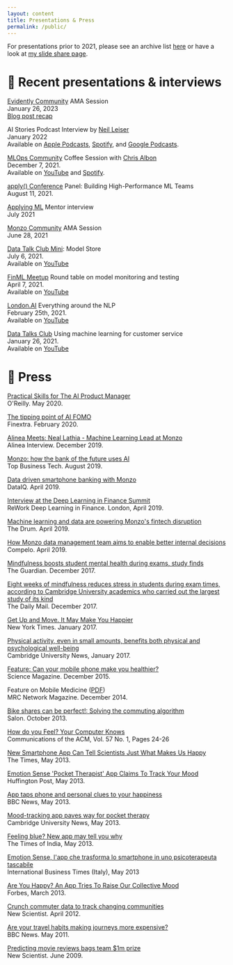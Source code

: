 ```yaml
---
layout: content
title: Presentations & Press
permalink: /public/
---
```


For presentations prior to 2021, please see an archive list [here](../archive/public) or have a look at [my slide share page](http://www.slideshare.net/neal.lathia).

# 📣 Recent presentations & interviews

[Evidently Community](https://www.evidentlyai.com/community) AMA Session
<br />January 26, 2023
<br />[Blog post recap](https://www.evidentlyai.com/blog/ama-neal-lathia)

AI Stories Podcast Interview by [Neil Leiser](https://twitter.com/LeiserNeil)
<br />January 2022
<br />Available on [Apple Podcasts](https://podcasts.apple.com/gb/podcast/neal-lathia-associate-director-of-machine-learning/id1588432358?i=1000547574631), [Spotify](https://open.spotify.com/episode/5Caj92Njm8TU6XkrMlIYBQ?si=MptFkEwcRLmO1bEO_VV5dQ), and [Google Podcasts](https://podcasts.google.com/feed/aHR0cHM6Ly9mZWVkcy5idXp6c3Byb3V0LmNvbS8xODYxOTA3LnJzcw/episode/QnV6enNwcm91dC05Nzc2Nzk5?sa=X&ved=0CAUQkfYCahcKEwiQu7SUrsP1AhUAAAAAHQAAAAAQAQ).

[MLOps Community](https://mlops.community/) Coffee Session with [Chris Albon](https://chrisalbon.com/)
<br />December 7, 2021. 
<br />Available on [YouTube](https://www.youtube.com/watch?v=TKVR5RYkqnc) and [Spotify](https://open.spotify.com/episode/3GSw9rTqNqDBPYviFK9p33?si=9eaf3d55b5fe4949).

[apply() Conference](https://www.applyconf.com/agenda/panel-building-high-performance-ml-teams/) Panel: Building High-Performance ML Teams
<br />August 11, 2021.

[Applying ML](https://applyingml.com/mentors/neal-lathia/) Mentor interview
<br />July 2021

[Monzo Community](https://community.monzo.com/t/monzonaut-ama-neal-director-of-machine-learning/119465) AMA Session
<br />June 28, 2021

[Data Talk Club Mini](https://datatalks.club/): Model Store
<br />July 6, 2021.
<br />Available on [YouTube](https://www.youtube.com/watch?v=85BWnKmOZl8)

[FinML Meetup](https://finml.substack.com/p/finml-model-testing-and-monitoring) Round table on model monitoring and testing
<br />April 7, 2021.
<br />Available on [YouTube](https://www.youtube.com/watch?v=fZuHrjS4nhM)

[London.AI](https://www.getrevue.co/profile/londonai/issues/london-ai-is-back-signup-now-for-thursday-25th-event-6pm-gmt-240599) Everything around the NLP
<br />February 25th, 2021. 
<br />Available on [YouTube](https://www.youtube.com/watch?v=Ts887FBSu6A)

[Data Talks Club](https://datatalks.club/) Using machine learning for customer service
<br />January 26, 2021. 
<br />Available on [YouTube](https://www.youtube.com/watch?v=ohjSvKdUumY)


# 📰 Press

[Practical Skills for The AI Product Manager](https://www.oreilly.com/radar/practical-skills-for-the-ai-product-manager/)
<br />O'Reilly. May 2020.

[The tipping point of AI FOMO](https://www.finextra.com/the-long-read/17/the-tipping-point-of-ai-fomo)
<br />Finextra. February 2020.

[Alinea Meets: Neal Lathia - Machine Learning Lead at Monzo ](https://www.linkedin.com/pulse/alinea-meets-neal-lathia-machine-learning-lead-monzo-harry-butcher)
<br />Alinea Interview. December 2019.

[Monzo: how the bank of the future uses AI](https://tbtech.co/monzo-how-the-bank-of-the-future-uses-ai/)
<br />Top Business Tech. August 2019.

[Data driven smartphone banking with Monzo](https://www.dataiq.co.uk/articles/data-driven-smartphone-banking-with-monzo)
<br />DataIQ. April 2019.

[Interview at the Deep Learning in Finance Summit](https://www.youtube.com/watch?v=xFjZu5Envdg)
<br />ReWork Deep Learning in Finance. London, April 2019.

[Machine learning and data are powering Monzo's fintech disruption](https://www.thedrum.com/news/2019/04/11/machine-learning-and-data-are-powering-monzos-fintech-disruption)
<br />The Drum. April 2019.

[How Monzo data management team aims to enable better internal decisions](https://www.compelo.com/banking/analysis/monzo-data-management/)
<br />Compelo. April 2019.

[Mindfulness boosts student mental health during exams, study finds](https://www.theguardian.com/lifeandstyle/2017/dec/18/mindfulness-boosts-student-mental-health-during-exams-cambridge-university-study-finds)
<br />The Guardian. December 2017.

[Eight weeks of mindfulness reduces stress in students during exam times, according to Cambridge University academics who carried out the largest study of its kind](https://www.dailymail.co.uk/health/article-5193703/Mindfulness-reduces-stress-students-exam-times.html)
<br />The Daily Mail. December 2017.

[Get Up and Move. It May Make You Happier](https://www.nytimes.com/2017/01/25/well/move/get-up-and-move-it-may-make-you-happier.html)
<br />New York Times. January 2017.

[Physical activity, even in small amounts, benefits both physical and psychological well-being](http://www.cam.ac.uk/research/news/physical-activity-even-in-small-amounts-benefits-both-physical-and-psychological-well-being)
<br />Cambridge University News, January 2017.

[Feature: Can your mobile phone make you healthier?](http://www.sciencemag.org/news/2015/12/feature-can-your-mobile-phone-make-you-healthier)
<br />Science Magazine. December 2015. 

Feature on Mobile Medicine ([PDF](http://mrc.io/networkwinter1415))
<br />MRC Network Magazine. December 2014.

[Bike shares can be perfect!: Solving the commuting algorithm](https://www.salon.com/2013/10/24/bike_shares_can_be_perfect_solving_the_commuting_algorithm/)
<br />Salon. October 2013.

[How do you Feel? Your Computer Knows](http://cacm.acm.org/news/170851-how-do-you-feel-your-computer-knows/fulltext)
<br />Communications of the ACM, Vol. 57 No. 1, Pages 24-26

[New Smartphone App Can Tell Scientists Just What Makes Us Happy](http://www.thetimes.co.uk/tto/technology/article3759499.ece)
<br />The Times, May 2013.

[Emotion Sense 'Pocket Therapist' App Claims To Track Your Mood](http://www.huffingtonpost.co.uk/2013/05/08/emotion-sense-app_n_3235025.html)
<br />Huffington Post, May 2013.

[App taps phone and personal clues to your happiness](http://www.bbc.co.uk/news/technology-22438588)
<br />BBC News, May 2013.

[Mood-tracking app paves way for pocket therapy](http://www.cam.ac.uk/research/news/mood-tracking-app-paves-way-for-pocket-therapy)
<br />Cambridge University News, May 2013.

[Feeling blue? New app may tell you why](http://timesofindia.indiatimes.com/tech/personal-tech/computing/Feeling-blue-New-app-may-tell-you-why/articleshow/19950940.cms)
<br />The Times of India, May 2013.

[Emotion Sense, l'app che trasforma lo smartphone in uno psicoterapeuta tascabile](http://it.ibtimes.com/articles/48124/20130508/emotion-sense-smartphone-android-cambridge.htm)
<br />International Business Times (Italy), May 2013

[Are You Happy? An App Tries To Raise Our Collective Mood](http://www.forbes.com/sites/davidferris/2013/03/20/are-you-happy-an-app-tries-to-raise-our-collective-mood/)
<br />Forbes, March 2013.

[Crunch commuter data to track changing communities](https://www.newscientist.com/article/mg21428605-400-crunch-commuter-data-to-track-changing-communities/?ignored=irrelevant)
<br />New Scientist. April 2012.

[Are your travel habits making journeys more expensive?](http://www.bbc.co.uk/news/uk-england-london-13389363)
<br />BBC News. May 2011.

[Predicting movie reviews bags team $1m prize](https://www.newscientist.com/article/dn17393-predicting-movie-reviews-bags-team-1m-prize/)
<br />New Scientist. June 2009.



